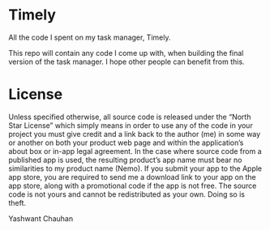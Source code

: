 Timely
======

All the code I spent on my task manager, Timely. 

This repo will contain any code I come up with, when building the final version of the task manager. I hope other people can benefit from this.

License
=======
Unless specified otherwise, all source code is released under the “North Star License” which simply means in order to use any of the code in your project you must give credit and a link back to the author (me) in some way or another on both your product web page and within the application’s about box or in-app legal agreement. In the case where source code from a published app is used, the resulting product’s app name must bear no similarities to my product name (Nemo). If you submit your app to the Apple app store, you are required to send me a download link to your app on the app store, along with a promotional code if the app is not free. The source code is not yours and cannot be redistributed as your own. Doing so is theft.

Yashwant Chauhan
